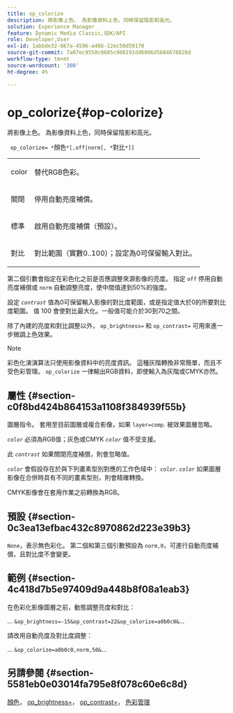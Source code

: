 ```yaml
---
title: op_colorize
description: 將影像上色。 為影像資料上色，同時保留陰影和高光。
solution: Experience Manager
feature: Dynamic Media Classic,SDK/API
role: Developer,User
exl-id: 1abbde32-867a-4596-a46b-12ec50d59170
source-git-commit: 7a07ec9550c0685c908191dd6806d5b84678820d
workflow-type: tm+mt
source-wordcount: '308'
ht-degree: 4%

---
```


# op_colorize{#op-colorize}

將影像上色。 為影像資料上色，同時保留陰影和高光。

` op_colorize= *`顏色`*[,off|norm[, *`對比`*]]`

<table id="simpletable_768D6CDF3F734E7F89DC7AB2EAAC0C77"> 
 <tr class="strow"> 
  <td class="stentry"> <p> <span class="varname"> color </span> </p> </td> 
  <td class="stentry"> <p>替代RGB色彩。 </p> </td> 
 </tr> 
 <tr class="strow"> 
  <td class="stentry"> <p> <span class="codeph"> 關閉 </span> </p> </td> 
  <td class="stentry"> <p>停用自動亮度補償。 </p> </td> 
 </tr> 
 <tr class="strow"> 
  <td class="stentry"> <p> <span class="codeph"> 標準 </span> </p> </td> 
  <td class="stentry"> <p>啟用自動亮度補償（預設）。 </p> </td> 
 </tr> 
 <tr class="strow"> 
  <td class="stentry"> <p> <span class="varname"> 對比 </span> </p> </td> 
  <td class="stentry"> <p>對比範圍（實數0..100）；設定為0可保留輸入對比。 </p> </td> 
 </tr> 
</table>

第二個引數會指定在彩色化之前是否應調整來源影像的亮度。 指定 `off` 停用自動亮度補償或 `norm` 自動調整亮度，使中間值達到50%的強度。

設定 *`contrast`* 值為0可保留輸入影像的對比度範圍，或是指定值大於0的所要對比度範圍。 值 100 會使對比最大化。一般值可能介於30到70之間。

除了內建的亮度和對比調整以外， `op_brightness=` 和 `op_contrast=` 可用來進一步微調上色效果。

>[!NOTE]
>
>彩色化演演算法只使用影像資料中的亮度資訊。 這種灰階轉換非常簡單，而且不受色彩管理。 `op_colorize` 一律輸出RGB資料，即使輸入為灰階或CMYK亦然。

## 屬性 {#section-c0f8bd424b864153a1108f384939f55b}

圖層指令。 套用至目前圖層或複合影像，如果 `layer=comp`. 被效果圖層忽略。

*`color`* 必須為RGB值；灰色或CMYK *`color`* 值不受支援。

此 *`contrast`* 如果關閉亮度補償，則會忽略值。

*`color`* 會假設存在於與下列畫素型別對應的工作色域中： *`color`*. *`color`* 如果圖層影像在合併時具有不同的畫素型別，則會精確轉換。

CMYK影像會在套用作業之前轉換為RGB。

## 預設 {#section-0c3ea13efbac432c8970862d223e39b3}

`None`，表示無色彩化。 第二個和第三個引數預設為 `norm,0`，可進行自動亮度補償，且對比度不會變更。

## 範例 {#section-4c418d7b5e97409d9a448b8f08a1eab3}

在色彩化影像圖層之前，動態調整亮度和對比：

… `&op_brightness=-15&op_contrast=22&op_colorize=a0b0c0&`…

請改用自動亮度及對比度調整：

… `&op_colorize=a0b0c0,norm,50&`…

## 另請參閱 {#section-5581eb0e03014fa795e8f078c60e6c8d}

[顏色](/help/aem-is-ir-api/is-api/http-ref/image-serving-api-ref/c-http-protocol-reference/c-data-types/r-is-http-color.md)， [op_brightness=](../../../../../is-api/http-ref/image-serving-api-ref/c-http-protocol-reference/c-command-reference/r-op-brightness.md#reference-edf79dc41ae5411c80bec3ee3731c58a)， [op_contrast=](../../../../../is-api/http-ref/image-serving-api-ref/c-http-protocol-reference/c-command-reference/r-op-contrast.md#reference-b26dfa9869fd43bebea0fbb8e9fe743d)， [色彩管理](../../../../../is-api/http-ref/image-serving-api-ref/c-http-protocol-reference/c-syntax-and-features/r-color-management.md#reference-c7e4a72d589145189f7e4bcb6b4544d7)
